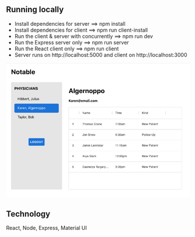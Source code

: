 ## Running locally

- Install dependencies for server ==> npm install
- Install dependencies for client ==> npm run client-install
- Run the client & server with concurrently ==> npm run dev
- Run the Express server only ==> npm run server
- Run the React client only ==> npm run client
- Server runs on http://localhost:5000 and client on http://localhost:3000

![Screenshots](https://github.com/fulin426/Notable-Health/blob/master/client/public/screenshot.png)

## Technology ##
React, Node, Express, Material UI